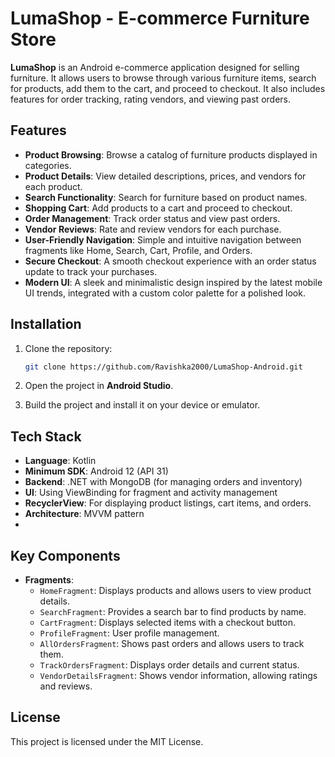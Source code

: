 # LumaShop - E-commerce Furniture Store

**LumaShop** is an Android e-commerce application designed for selling furniture. It allows users to browse through various furniture items, search for products, add them to the cart, and proceed to checkout. It also includes features for order tracking, rating vendors, and viewing past orders.

## Features

- **Product Browsing**: Browse a catalog of furniture products displayed in categories.
- **Product Details**: View detailed descriptions, prices, and vendors for each product.
- **Search Functionality**: Search for furniture based on product names.
- **Shopping Cart**: Add products to a cart and proceed to checkout.
- **Order Management**: Track order status and view past orders.
- **Vendor Reviews**: Rate and review vendors for each purchase.
- **User-Friendly Navigation**: Simple and intuitive navigation between fragments like Home, Search, Cart, Profile, and Orders.
- **Secure Checkout**: A smooth checkout experience with an order status update to track your purchases.
- **Modern UI**: A sleek and minimalistic design inspired by the latest mobile UI trends, integrated with a custom color palette for a polished look.

## Installation

1. Clone the repository:

    ```bash
    git clone https://github.com/Ravishka2000/LumaShop-Android.git
    ```

2. Open the project in **Android Studio**.
3. Build the project and install it on your device or emulator.

## Tech Stack

- **Language**: Kotlin
- **Minimum SDK**: Android 12 (API 31)
- **Backend**: .NET with MongoDB (for managing orders and inventory)
- **UI**: Using ViewBinding for fragment and activity management
- **RecyclerView**: For displaying product listings, cart items, and orders.
- **Architecture**: MVVM pattern
- 
## Key Components

- **Fragments**:
    - `HomeFragment`: Displays products and allows users to view product details.
    - `SearchFragment`: Provides a search bar to find products by name.
    - `CartFragment`: Displays selected items with a checkout button.
    - `ProfileFragment`: User profile management.
    - `AllOrdersFragment`: Shows past orders and allows users to track them.
    - `TrackOrdersFragment`: Displays order details and current status.
    - `VendorDetailsFragment`: Shows vendor information, allowing ratings and reviews.

## License

This project is licensed under the MIT License.
